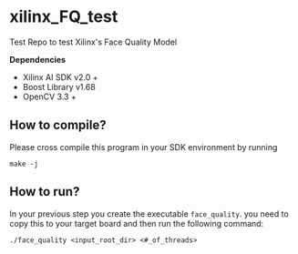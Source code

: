 # xilinx_FQ_test
Test Repo to test Xilinx's Face Quality Model

**Dependencies**

- Xilinx AI SDK v2.0 +
- Boost Library v1.68
- OpenCV 3.3 +

## How to compile?

Please cross compile this program in your SDK environment by running

```
make -j
```

## How to run?

In your previous step you create the executable `face_quality`. you need to copy this to your target board and then run the following command:

```
./face_quality <input_root_dir> <#_of_threads>
```
